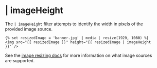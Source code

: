 # | imageHeight

The `| imageHeight` filter attempts to identify the width in pixels of the provided image source.

    {% set resizedImage = 'banner.jpg' | media | resize(1920, 1080) %}
    <img src="{{ resizedImage }}" height="{{ resizedImage | imageHeight }}" />

See the [image resizing docs](../services/image-resizing#resize-sources) for more information on what image sources are supported.